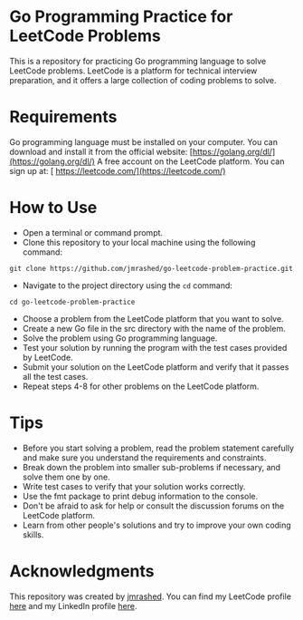 # Go Programming Practice for LeetCode Problems

This is a repository for practicing Go programming language to solve LeetCode problems. LeetCode is a platform for technical interview preparation, and it offers a large collection of coding problems to solve.

# Requirements

Go programming language must be installed on your computer. You can download and install it from the official website: [https://golang.org/dl/](https://golang.org/dl/)
A free account on the LeetCode platform. You can sign up at: [ https://leetcode.com/](https://leetcode.com/)

# How to Use

- Open a terminal or command prompt.
- Clone this repository to your local machine using the following command:

```command
git clone https://github.com/jmrashed/go-leetcode-problem-practice.git
```

- Navigate to the project directory using the `cd` command:

```command
cd go-leetcode-problem-practice
```

- Choose a problem from the LeetCode platform that you want to solve.
- Create a new Go file in the src directory with the name of the problem.
- Solve the problem using Go programming language.
- Test your solution by running the program with the test cases provided by LeetCode.
- Submit your solution on the LeetCode platform and verify that it passes all the test cases.
- Repeat steps 4-8 for other problems on the LeetCode platform.

# Tips

- Before you start solving a problem, read the problem statement carefully and make sure you understand the requirements and constraints.
- Break down the problem into smaller sub-problems if necessary, and solve them one by one.
- Write test cases to verify that your solution works correctly.
- Use the fmt package to print debug information to the console.
- Don't be afraid to ask for help or consult the discussion forums on the LeetCode platform.
- Learn from other people's solutions and try to improve your own coding skills.


# Acknowledgments 
This repository was created by [jmrashed](https://github.com/jmrashed). You can find my LeetCode profile [here](https://leetcode.com/rasheduzzaman) and my LinkedIn profile [here](https://www.linkedin.com/in/md-rasheduzzaman).